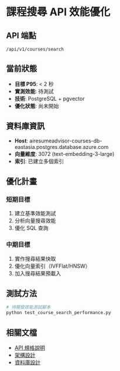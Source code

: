 # 課程搜尋 API 效能優化

## API 端點
`/api/v1/courses/search`

## 當前狀態
- **目標 P95**: < 2 秒
- **實測效能**: 待測試
- **技術**: PostgreSQL + pgvector
- **優化狀態**: 尚未開始

## 資料庫資訊
- **Host**: airesumeadvisor-courses-db-eastasia.postgres.database.azure.com
- **向量維度**: 3072 (text-embedding-3-large)
- **索引**: 已建立多個索引

## 優化計畫

### 短期目標
1. 建立基準效能測試
2. 分析向量搜尋效能
3. 優化 SQL 查詢

### 中期目標
1. 實作搜尋結果快取
2. 優化向量索引（IVFFlat/HNSW）
3. 加入搜尋結果預載入

## 測試方法

```bash
# 待開發效能測試腳本
python test_course_search_performance.py
```

## 相關文檔
- [API 規格說明](../../docs/API_REFERENCE.md#courses-search)
- [架構設計](../../docs/features/course_search.md)
- [資料庫設計](../../docs/Phase1/published/DATABASE_DESIGN_COURSES_UPDATE_20250716.md)